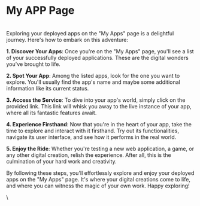 # My APP Page

\
Exploring your deployed apps on the "My Apps" page is a delightful journey. Here's how to embark on this adventure:

**1. Discover Your Apps**: Once you're on the "My Apps" page, you'll see a list of your successfully deployed applications. These are the digital wonders you've brought to life.

**2. Spot Your App**: Among the listed apps, look for the one you want to explore. You'll usually find the app's name and maybe some additional information like its current status.

**3. Access the Service**: To dive into your app's world, simply click on the provided link. This link will whisk you away to the live instance of your app, where all its fantastic features await.

**4. Experience Firsthand**: Now that you're in the heart of your app, take the time to explore and interact with it firsthand. Try out its functionalities, navigate its user interface, and see how it performs in the real world.

**5. Enjoy the Ride**: Whether you're testing a new web application, a game, or any other digital creation, relish the experience. After all, this is the culmination of your hard work and creativity.

By following these steps, you'll effortlessly explore and enjoy your deployed apps on the "My Apps" page. It's where your digital creations come to life, and where you can witness the magic of your own work. Happy exploring!

\
